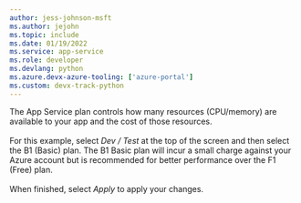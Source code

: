 ```yaml
---
author: jess-johnson-msft
ms.author: jejohn
ms.topic: include
ms.date: 01/19/2022
ms.service: app-service
ms.role: developer
ms.devlang: python
ms.azure.devx-azure-tooling: ['azure-portal']
ms.custom: devx-track-python
---
```


The App Service plan controls how many resources (CPU/memory) are available to your app and the cost of those resources.<br>
<br>
For this example, select *Dev / Test* at the top of the screen and then select the B1 (Basic) plan.  The B1 Basic plan will incur a small charge against your Azure account but is recommended for better performance over the F1 (Free) plan.<br>
<br>
When finished, select *Apply* to apply your changes.